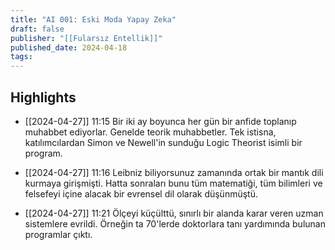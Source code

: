 ```yaml
---
title: "AI 001: Eski Moda Yapay Zeka"
draft: false
publisher: "[[Fularsız Entellik]]"
published_date: 2024-04-18
tags:
---
```



## Highlights
* [[2024-04-27]] 11:15  Bir iki ay boyunca her gün bir anfide toplanıp muhabbet ediyorlar. Genelde teorik muhabbetler. Tek istisna, katılımcılardan Simon ve Newell'in sunduğu Logic Theorist isimli bir program.

* [[2024-04-27]] 11:16  Leibniz biliyorsunuz zamanında ortak bir mantık dili kurmaya girişmişti. Hatta sonraları bunu tüm matematiği, tüm bilimleri ve felsefeyi içine alacak bir evrensel dil olarak düşünmüştü.

* [[2024-04-27]] 11:21  Ölçeyi küçülttü, sınırlı bir alanda karar veren uzman sistemlere evrildi. Örneğin ta 70'lerde doktorlara tanı yardımında bulunan programlar çıktı.

